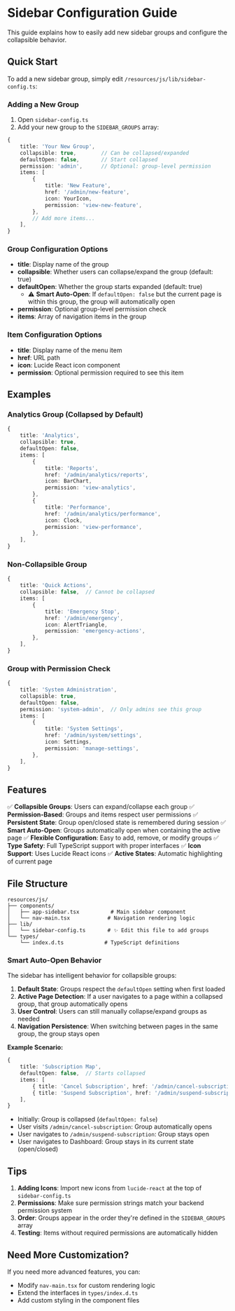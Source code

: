 # Sidebar Configuration Guide

This guide explains how to easily add new sidebar groups and configure the collapsible behavior.

## Quick Start

To add a new sidebar group, simply edit `/resources/js/lib/sidebar-config.ts`:

### Adding a New Group

1. Open `sidebar-config.ts`
2. Add your new group to the `SIDEBAR_GROUPS` array:

```typescript
{
    title: 'Your New Group',
    collapsible: true,        // Can be collapsed/expanded
    defaultOpen: false,       // Start collapsed
    permission: 'admin',      // Optional: group-level permission
    items: [
        {
            title: 'New Feature',
            href: '/admin/new-feature',
            icon: YourIcon,
            permission: 'view-new-feature',
        },
        // Add more items...
    ],
}
```

### Group Configuration Options

- **title**: Display name of the group
- **collapsible**: Whether users can collapse/expand the group (default: true)
- **defaultOpen**: Whether the group starts expanded (default: true)
    - ⚠️ **Smart Auto-Open**: If `defaultOpen: false` but the current page is within this group, the group will automatically open
- **permission**: Optional group-level permission check
- **items**: Array of navigation items in the group

### Item Configuration Options

- **title**: Display name of the menu item
- **href**: URL path
- **icon**: Lucide React icon component
- **permission**: Optional permission required to see this item

## Examples

### Analytics Group (Collapsed by Default)

```typescript
{
    title: 'Analytics',
    collapsible: true,
    defaultOpen: false,
    items: [
        {
            title: 'Reports',
            href: '/admin/analytics/reports',
            icon: BarChart,
            permission: 'view-analytics',
        },
        {
            title: 'Performance',
            href: '/admin/analytics/performance',
            icon: Clock,
            permission: 'view-performance',
        },
    ],
}
```

### Non-Collapsible Group

```typescript
{
    title: 'Quick Actions',
    collapsible: false,  // Cannot be collapsed
    items: [
        {
            title: 'Emergency Stop',
            href: '/admin/emergency',
            icon: AlertTriangle,
            permission: 'emergency-actions',
        },
    ],
}
```

### Group with Permission Check

```typescript
{
    title: 'System Administration',
    collapsible: true,
    defaultOpen: false,
    permission: 'system-admin',  // Only admins see this group
    items: [
        {
            title: 'System Settings',
            href: '/admin/system/settings',
            icon: Settings,
            permission: 'manage-settings',
        },
    ],
}
```

## Features

✅ **Collapsible Groups**: Users can expand/collapse each group
✅ **Permission-Based**: Groups and items respect user permissions
✅ **Persistent State**: Group open/closed state is remembered during session
✅ **Smart Auto-Open**: Groups automatically open when containing the active page
✅ **Flexible Configuration**: Easy to add, remove, or modify groups
✅ **Type Safety**: Full TypeScript support with proper interfaces
✅ **Icon Support**: Uses Lucide React icons
✅ **Active States**: Automatic highlighting of current page

## File Structure

```
resources/js/
├── components/
│   ├── app-sidebar.tsx          # Main sidebar component
│   └── nav-main.tsx            # Navigation rendering logic
├── lib/
│   └── sidebar-config.ts       # ✨ Edit this file to add groups
└── types/
    └── index.d.ts             # TypeScript definitions
```

### Smart Auto-Open Behavior

The sidebar has intelligent behavior for collapsible groups:

1. **Default State**: Groups respect the `defaultOpen` setting when first loaded
2. **Active Page Detection**: If a user navigates to a page within a collapsed group, that group automatically opens
3. **User Control**: Users can still manually collapse/expand groups as needed
4. **Navigation Persistence**: When switching between pages in the same group, the group stays open

**Example Scenario:**

```typescript
{
    title: 'Subscription Map',
    defaultOpen: false,  // Starts collapsed
    items: [
        { title: 'Cancel Subscription', href: '/admin/cancel-subscription' },
        { title: 'Suspend Subscription', href: '/admin/suspend-subscription' },
    ],
}
```

- Initially: Group is collapsed (`defaultOpen: false`)
- User visits `/admin/cancel-subscription`: Group automatically opens
- User navigates to `/admin/suspend-subscription`: Group stays open
- User navigates to Dashboard: Group stays in its current state (open/closed)

## Tips

1. **Adding Icons**: Import new icons from `lucide-react` at the top of `sidebar-config.ts`
2. **Permissions**: Make sure permission strings match your backend permission system
3. **Order**: Groups appear in the order they're defined in the `SIDEBAR_GROUPS` array
4. **Testing**: Items without required permissions are automatically hidden

## Need More Customization?

If you need more advanced features, you can:

- Modify `nav-main.tsx` for custom rendering logic
- Extend the interfaces in `types/index.d.ts`
- Add custom styling in the component files
